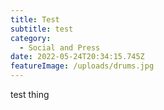 ```yaml
---
title: Test
subtitle: test
category:
  - Social and Press
date: 2022-05-24T20:34:15.745Z
featureImage: /uploads/drums.jpg
---
```

test thing